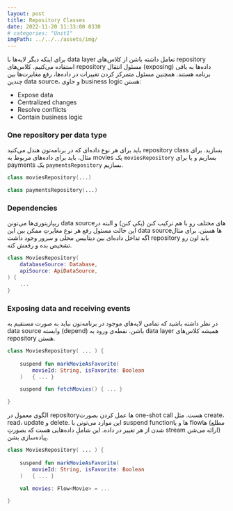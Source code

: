 ```yaml
---
layout: post
title: Repository Classes
date: 2022-11-20 11:33:00 0330
# categories: "Unit1"
imgPath: ../../../assets/img/
---
```


برای اینکه دیگر لایه‌ها با data layer تعامل داشته باشن از کلاس‌های repository استفاده می‌کنیم. کلاس‌های repository مسئول انتقال (exposing) داده‌ها به باقی برنامه هستند. همچنین مسئول متمرکز کردن تغییرات در داده‌ها، رفع مغایرت‌ها بین چندین data source، و حاوی business logic هستن:

- Expose data
- Centralized changes
- Resolve conflicts
- Contain business logic

### One repository per data type

باید برای هر نوع داده‌ای که در برنامه‌تون هندل می‌کنید repository class بسازید. برای مثال، باید برای داده‌های مربوط به movies یک `moviesRepository` بسازیم و یا برای payments یک `paymentsRepository` بسازیم.

```kotlin
class moviesRepository(...)
```

```kotlin
class paymentsRepository(...)
```

### Dependencies

ریپازیتوری‌ها می‌تونن data source‌های مختلف رو با هم ترکیب کنن (یکی کنن) و البته در این حالت مسئول رفع هر نوع مغایرتِ ممکن بین این data sourceها هستن. برای مثال اگه تداخل داده‌‌ای بین دیتابیس محلی و سرور وجود داشت repository باید اون رو تشخیص بده و رفعش کنه.

```kotlin
class MoviesRepository(
	databaseSource: Database,
	apiSource: ApiDataSource,
) {
	...
}
```

### Exposing data and receiving events

در نظر داشته باشید که تمامی لایه‌های موجود در برنامه‌تون نباید به صورت مستقیم به data source وابسته (depend) باشن. نقطه‌ی ورود به data layer همیشه کلاس‌های repository هستن.

```kotlin
class MoviesRepository( ... ) {
	
	suspend fun markMovieAsFavorite(
		movieId: String, isFavorite: Boolean
	)	{ ... }

	suspend fun fetchMovies() { ... }

}
```

الگوی معمول در repositoryها عمل کردن بصورت one-shot call هست. مثل create، read، update و delete. این موارد می‌تونن با suspend functionها و یا flowها (مطلع شدن از هر تغییر در داده. این شاملِ داده‌هایی هست که بصورتِ stream ارائه می‌شن) پیاده‌سازی بشن.

```kotlin
class MoviesRepository( ... ) {
	
	suspend fun markMovieAsFavorite(
		movieId: String, isFavorite: Boolean
	)	{ ... }

	val movies: Flow<Movie> = ...

}
```